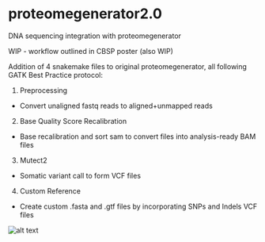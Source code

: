 # proteomegenerator2.0
DNA sequencing integration with proteomegenerator

WIP - workflow outlined in CBSP poster (also WIP)

Addition of 4 snakemake files to original proteomegenerator, all following GATK Best Practice protocol:
1) Preprocessing
 * Convert unaligned fastq reads to aligned+unmapped reads
2) Base Quality Score Recalibration
 * Base recalibration and sort sam to convert files into analysis-ready BAM files
3) Mutect2
 * Somatic variant call to form VCF files
4) Custom Reference
 * Create custom .fasta and .gtf files by incorporating SNPs and Indels VCF files


![alt text](https://github.com/kentsisresearchgroup/proteomegenerator2.0/blob/master/workflow.png)